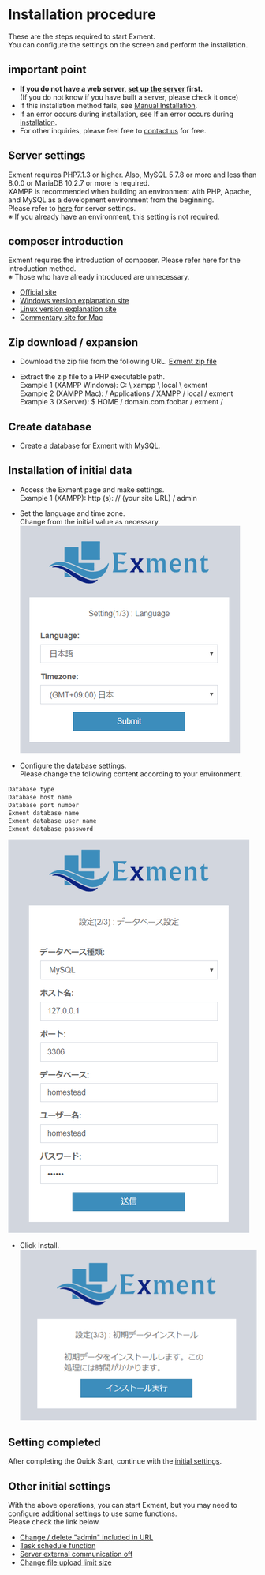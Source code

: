 # Installation procedure
These are the steps required to start Exment.  
You can configure the settings on the screen and perform the installation.  


## important point
- **If you do not have a web server, [set up the server](/server) first.**  
(If you do not know if you have built a server, please check it once)
- If this installation method fails, see [Manual Installation](/quickstart_manual).
- If an error occurs during installation, see If an error occurs during [installation](/install_error).
- For other inquiries, please feel free to [contact us](https://exment.net/inquiry) for free.

## Server settings
Exment requires PHP7.1.3 or higher. Also, MySQL 5.7.8 or more and less than 8.0.0 or MariaDB 10.2.7 or more is required.  
XAMPP is recommended when building an environment with PHP, Apache, and MySQL as a development environment from the beginning.  
Please refer to [here](install_xampp) for server settings.  
※ If you already have an environment, this setting is not required.


## composer introduction
Exment requires the introduction of composer. Please refer here for the introduction method.  
※ Those who have already introduced are unnecessary.  
- [Official site](https://getcomposer.org/download/)
- [Windows version explanation site](https://weblabo.oscasierra.net/php-composer-windows-install/)
- [Linux version explanation site](https://weblabo.oscasierra.net/php-composer-centos-install/)
- [Commentary site for Mac](https://weblabo.oscasierra.net/php-composer-macos-homebrew-install/)


## Zip download / expansion
- Download the zip file from the following URL.
[Exment zip file](https://exment.net/downloads/exment.zip)  

- Extract the zip file to a PHP executable path.  
Example 1 (XAMPP Windows): C: \ xampp \ local \ exment  
Example 2 (XAMPP Mac): / Applications / XAMPP / local / exment  
Example 3 (XServer): $ HOME / domain.com.foobar / exment /  

## Create database
- Create a database for Exment with MySQL.

## Installation of initial data
- Access the Exment page and make settings.  
Example 1 (XAMPP): http (s): // (your site URL) / admin

- Set the language and time zone.  
Change from the initial value as necessary.  
![Installation screen_Setting](img/quickstart/setting_windows1.png)  

- Configure the database settings.  
Please change the following content according to your environment.  
~~~
Database type
Database host name
Database port number
Exment database name
Exment database user name
Exment database password
~~~  

![インストール画面_設定](img/quickstart/setting_windows2.png)  
  
- Click Install.  
![インストール画面_設定](img/quickstart/setting_windows3.png)  


## Setting completed
After completing the Quick Start, continue with the [initial settings](/first_setting.md).

## Other initial settings
With the above operations, you can start Exment, but you may need to configure additional settings to use some functions.  
Please check the link below.  
- [Change / delete "admin" included in URL](/quickstart_more.md#Change/delete-"admin"-included-in-URL)
- [Task schedule function](/quickstart_more.md#Task-schedule-function)
- [Server external communication off](/quickstart_more.md#Server-external-communication-off)
- [Change file upload limit size](/quickstart_more.md#Change-file-upload-limit-size)
